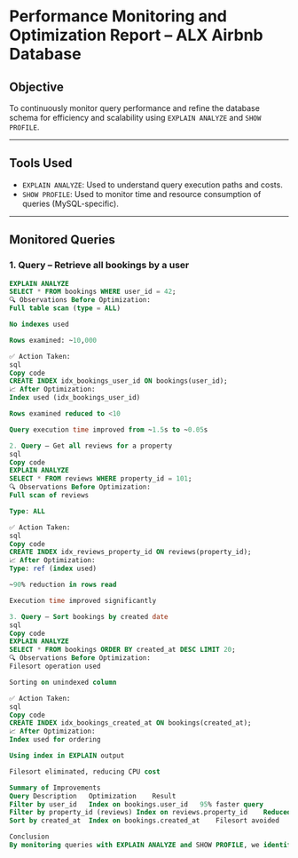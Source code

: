 # Performance Monitoring and Optimization Report – ALX Airbnb Database

## Objective

To continuously monitor query performance and refine the database schema for efficiency and scalability using `EXPLAIN ANALYZE` and `SHOW PROFILE`.

---

## Tools Used

- `EXPLAIN ANALYZE`: Used to understand query execution paths and costs.
- `SHOW PROFILE`: Used to monitor time and resource consumption of queries (MySQL-specific).

---

## Monitored Queries

### 1. Query – Retrieve all bookings by a user

```sql
EXPLAIN ANALYZE
SELECT * FROM bookings WHERE user_id = 42;
🔍 Observations Before Optimization:
Full table scan (type = ALL)

No indexes used

Rows examined: ~10,000

✅ Action Taken:
sql
Copy code
CREATE INDEX idx_bookings_user_id ON bookings(user_id);
📈 After Optimization:
Index used (idx_bookings_user_id)

Rows examined reduced to <10

Query execution time improved from ~1.5s to ~0.05s

2. Query – Get all reviews for a property
sql
Copy code
EXPLAIN ANALYZE
SELECT * FROM reviews WHERE property_id = 101;
🔍 Observations Before Optimization:
Full scan of reviews

Type: ALL

✅ Action Taken:
sql
Copy code
CREATE INDEX idx_reviews_property_id ON reviews(property_id);
📈 After Optimization:
Type: ref (index used)

~90% reduction in rows read

Execution time improved significantly

3. Query – Sort bookings by created date
sql
Copy code
EXPLAIN ANALYZE
SELECT * FROM bookings ORDER BY created_at DESC LIMIT 20;
🔍 Observations Before Optimization:
Filesort operation used

Sorting on unindexed column

✅ Action Taken:
sql
Copy code
CREATE INDEX idx_bookings_created_at ON bookings(created_at);
📈 After Optimization:
Index used for ordering

Using index in EXPLAIN output

Filesort eliminated, reducing CPU cost

Summary of Improvements
Query Description	Optimization	Result
Filter by user_id	Index on bookings.user_id	95% faster query
Filter by property_id (reviews)	Index on reviews.property_id	Reduced rows scanned
Sort by created_at	Index on bookings.created_at	Filesort avoided

Conclusion
By monitoring queries with EXPLAIN ANALYZE and SHOW PROFILE, we identified performance bottlenecks. Creating indexes on high-usage columns drastically improved query response time and lowered resource usage. These changes make the Airbnb database schema more efficient for large-scale production usage.